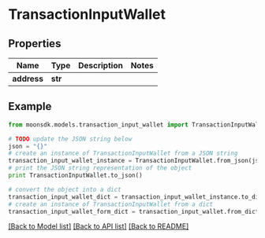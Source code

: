 # TransactionInputWallet


## Properties

Name | Type | Description | Notes
------------ | ------------- | ------------- | -------------
**address** | **str** |  | 

## Example

```python
from moonsdk.models.transaction_input_wallet import TransactionInputWallet

# TODO update the JSON string below
json = "{}"
# create an instance of TransactionInputWallet from a JSON string
transaction_input_wallet_instance = TransactionInputWallet.from_json(json)
# print the JSON string representation of the object
print TransactionInputWallet.to_json()

# convert the object into a dict
transaction_input_wallet_dict = transaction_input_wallet_instance.to_dict()
# create an instance of TransactionInputWallet from a dict
transaction_input_wallet_form_dict = transaction_input_wallet.from_dict(transaction_input_wallet_dict)
```
[[Back to Model list]](../README.md#documentation-for-models) [[Back to API list]](../README.md#documentation-for-api-endpoints) [[Back to README]](../README.md)


